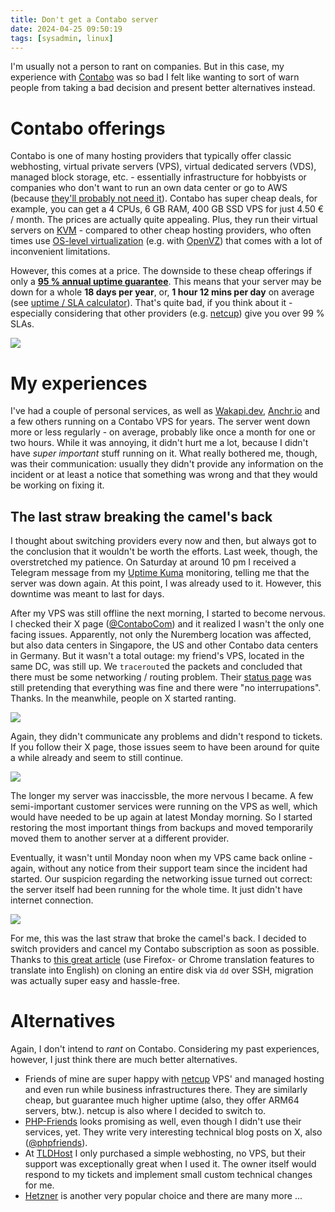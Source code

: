 ```yaml
---
title: Don't get a Contabo server
date: 2024-04-25 09:50:19
tags: [sysadmin, linux]
---
```


I'm usually not a person to rant on companies. But in this case, my experience with [Contabo](https://contabo.com) was so bad I felt like wanting to sort of warn people from taking a bad decision and present better alternatives instead.

# Contabo offerings

Contabo is one of many hosting providers that typically offer classic webhosting, virtual private servers (VPS), virtual dedicated servers (VDS), managed block storage, etc. - essentially infrastructure for hobbyists or companies who don't want to run an own data center or go to AWS (because [they'll probably not need it](https://www.trickster.dev/post/you-probably-dont-need-aws-and-are-better-off-without-it/)). Contabo has super cheap deals, for example, you can get a 4 CPUs, 6 GB RAM, 400 GB SSD VPS for just 4.50 € / month. The prices are actually quite appealing. Plus, they run their virtual servers on [KVM](https://linux-kvm.org/page/Main_Page) - compared to other cheap hosting providers, who often times use [OS-level virtualization](https://en.wikipedia.org/wiki/OS-level_virtualization) (e.g. with [OpenVZ](https://openvz.org/)) that comes with a lot of inconvenient limitations.

However, this comes at a price. The downside to these cheap offerings if only a **[95 % annual uptime guarantee](https://contabo.com/en/legal/terms-and-conditions/)**. This means that your server may be down for a whole **18 days per year**, or, **1 hour 12 mins per day** on average (see [uptime / SLA calculator](https://uptime.is/)). That's quite bad, if you think about it - especially considering that other providers (e.g. [netcup](https://www.netcup.de/)) give you over 99 % SLAs.

![](images/contabo_1.png)

# My experiences

I've had a couple of personal services, as well as [Wakapi.dev](https://wakapi.dev), [Anchr.io](https://anchr.io) and a few others running on a Contabo VPS for years. The server went down more or less regularly - on average, probably like once a month for one or two hours. While it was annoying, it didn't hurt me a lot, because I didn't have _super important_ stuff running on it. What really bothered me, though, was their communication: usually they didn't provide any information on the incident or at least a notice that something was wrong and that they would be working on fixing it.

## The last straw breaking the camel's back

I thought about switching providers every now and then, but always got to the conclusion that it wouldn't be worth the efforts. Last week, though, the overstretched my patience. On Saturday at around 10 pm I received a Telegram message from my [Uptime Kuma](https://github.com/louislam/uptime-kuma) monitoring, telling me that the server was down again. At this point, I was already used to it. However, this downtime was meant to last for days.

After my VPS was still offline the next morning, I started to become nervous. I checked their X page ([@ContaboCom](https://twitter.com/ContaboCom)) and it realized I wasn't the only one facing issues. Apparently, not only the Nuremberg location was affected, but also data centers in Singapore, the US and other Contabo data centers in Germany. But it wasn't a total outage: my friend's VPS, located in the same DC, was still up. We `traceroute`d the packets and concluded that there must be some networking / routing problem. Their [status page](https://contabo-status.com) was still pretending that everything was fine and there were "no interrupations". Thanks. In the meanwhile, people on X started ranting.

[![](images/contabo_2.png)](https://twitter.com/Dotsy_Delivery/status/1781805104233861517)

Again, they didn't communicate any problems and didn't respond to tickets. If you follow their X page, those issues seem to have been around for quite a while already and seem to still continue. 

[![](images/contabo_3.png)](https://twitter.com/jmfinlay/status/1783242088072597684)

The longer my server was inaccissble, the more nervous I became. A few semi-important customer services were running on the VPS as well, which would have needed to be up again at latest Monday morning. So I started restoring the most important things from backups and moved temporarily moved them to another server at a different provider.

Eventually, it wasn't until Monday noon when my VPS came back online - again, without any notice from their support team since the incident had started. Our suspicion regarding the networking issue turned out correct: the server itself had been running for the whole time. It just didn't have internet connection.

![](images/contabo_4.png)

For me, this was the last straw that broke the camel's back. I decided to switch providers and cancel my Contabo subscription as soon as possible. Thanks to [this great article](https://webwork.blog/servermigration-mit-dd-uber-ssh/) (use Firefox- or Chrome translation features to translate into English) on cloning an entire disk via `dd` over SSH, migration was actually super easy and hassle-free.

# Alternatives

Again, I don't intend to _rant_ on Contabo. Considering my past experiences, however, I just think there are much better alternatives.

* Friends of mine are super happy with [netcup](https://www.netcup.de/vserver/vps.php) VPS' and managed hosting and even run while business infrastructures there. They are similarly cheap, but guarantee much higher uptime (also, they offer ARM64 servers, btw.). netcup is also where I decided to switch to.
* [PHP-Friends](https://php-friends.de/) looks promising as well, even though I didn't use their services, yet. They write very interesting technical blog posts on X, also ([@phpfriends](https://twitter.com/phpfriends)).
* At [TLDHost](https://www.tldhost.de/mietserver/vserver-kvm) I only purchased a simple webhosting, no VPS, but their support was exceptionally great when I used it. The owner itself would respond to my tickets and implement small custom technical changes for me.
* [Hetzner](https://www.hetzner.com) is another very popular choice and there are many more ...